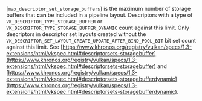 [`max_descriptor_set_storage_buffers`] is the maximum number of storage
buffers that  **can**  be included in a pipeline layout.
Descriptors with a type of `VK_DESCRIPTOR_TYPE_STORAGE_BUFFER` or
`VK_DESCRIPTOR_TYPE_STORAGE_BUFFER_DYNAMIC` count against this
limit.
Only descriptors in descriptor set layouts created without the
`VK_DESCRIPTOR_SET_LAYOUT_CREATE_UPDATE_AFTER_BIND_POOL_BIT` bit set
count against this limit.
See [https://www.khronos.org/registry/vulkan/specs/1.3-extensions/html/vkspec.html#descriptorsets-storagebuffer](https://www.khronos.org/registry/vulkan/specs/1.3-extensions/html/vkspec.html#descriptorsets-storagebuffer) and
[https://www.khronos.org/registry/vulkan/specs/1.3-extensions/html/vkspec.html#descriptorsets-storagebufferdynamic](https://www.khronos.org/registry/vulkan/specs/1.3-extensions/html/vkspec.html#descriptorsets-storagebufferdynamic).